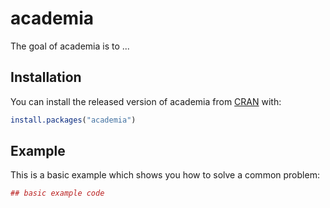 # academia

The goal of academia is to ...

## Installation

You can install the released version of academia from [CRAN](https://CRAN.R-project.org) with:

``` r
install.packages("academia")
```

## Example

This is a basic example which shows you how to solve a common problem:

``` r
## basic example code
```

